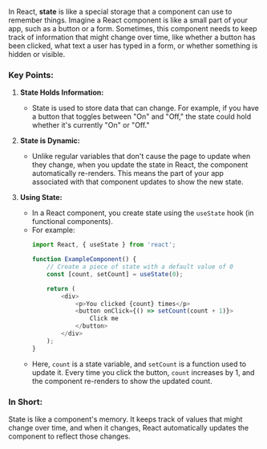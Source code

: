 In React, **state** is like a special storage that a component can use to remember things. Imagine a React component is like a small part of your app, such as a button or a form. Sometimes, this component needs to keep track of information that might change over time, like whether a button has been clicked, what text a user has typed in a form, or whether something is hidden or visible.

### Key Points:
1. **State Holds Information:**
   - State is used to store data that can change. For example, if you have a button that toggles between "On" and "Off," the state could hold whether it's currently "On" or "Off."

2. **State is Dynamic:**
   - Unlike regular variables that don't cause the page to update when they change, when you update the state in React, the component automatically re-renders. This means the part of your app associated with that component updates to show the new state.

3. **Using State:**
   - In a React component, you create state using the `useState` hook (in functional components). 
   - For example:
     ```javascript
     import React, { useState } from 'react';

     function ExampleComponent() {
         // Create a piece of state with a default value of 0
         const [count, setCount] = useState(0);

         return (
             <div>
                 <p>You clicked {count} times</p>
                 <button onClick={() => setCount(count + 1)}>
                     Click me
                 </button>
             </div>
         );
     }
     ```
   - Here, `count` is a state variable, and `setCount` is a function used to update it. Every time you click the button, `count` increases by 1, and the component re-renders to show the updated count.

### In Short:
State is like a component's memory. It keeps track of values that might change over time, and when it changes, React automatically updates the component to reflect those changes.
